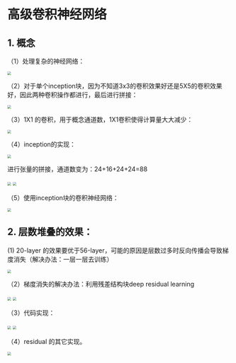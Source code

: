 # 高级卷积神经网络

## 1. 概念

（1）处理复杂的神经网络：

<img src="asset/CNN15.png" style="zoom:50%;" />

（2）对于单个inception块，因为不知道3x3的卷积效果好还是5X5的卷积效果好，因此两种卷积操作都进行，最后进行拼接：

<img src="asset/CNN10.png" style="zoom:50%;" />

（3）1X1 的卷积，用于概念通道数，1X1卷积使得计算量大大减少：

<img src="asset/CNN11.png" style="zoom:50%;" />

（4）inception的实现：

<img src="asset/CNN12.png" style="zoom:50%;" />

进行张量的拼接，通道数变为：24+16+24+24=88

<img src="asset/CNN13.png" style="zoom:50%;" />

<img src="asset/CNN14.png" style="zoom:50%;" />

（5）使用inception块的卷积神经网络：

<img src="asset/CNN16.png" style="zoom:50%;" />

## 2. 层数堆叠的效果：

(1) 20-layer 的效果要优于56-layer，可能的原因是层数过多时反向传播会导致梯度消失（解决办法：一层一层去训练）

<img src="asset/CNN17.png" style="zoom:50%;" />

（2）梯度消失的解决办法：利用残差结构块deep residual learning

<img src="asset/CNN18.png" style="zoom:50%;" />

<img src="asset/CNN19.png" style="zoom:50%;" />

（3）代码实现：

<img src="asset/CNN20.png" style="zoom:50%;" />

<img src="asset/CNN21.png" style="zoom:50%;" />

（4）residual 的其它实现。

<img src="asset/CNN22.png" style="zoom:50%;" />

